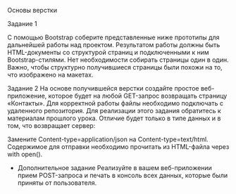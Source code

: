 Основы верстки

Задание 1

С помощью Bootstrap соберите представленные ниже прототипы для дальнейшей работы над проектом. Результатом работы должны быть HTML-документы со структурой страниц и подключенными к ним Bootstrap-стилями.
Нет необходимости собирать страницы один в один. Важно, чтобы структурно получившиеся страницы были похожи на то, что изображено на макетах.

Задание 2
На основе получившейся верстки создайте простое веб-приложение, которое будет на любой GET-запрос возвращать страницу «Контакты». Для корректной работы файлы необходимо подключать с удаленного репозитория.
Для реализации этого задания обратитесь к материалам прошлого урока. Отличие будет только в типе данных и в том, что возвращает сервер:

Замените Content-type=application/json на Content-type=text/html.
Содержимое для отправки необходимо прочитать из HTML-файла через with open().

* Дополнительное задание
Реализуйте в вашем веб-приложении прием POST-запроса и печать в консоль всех данных, которые были приняты от пользователя.